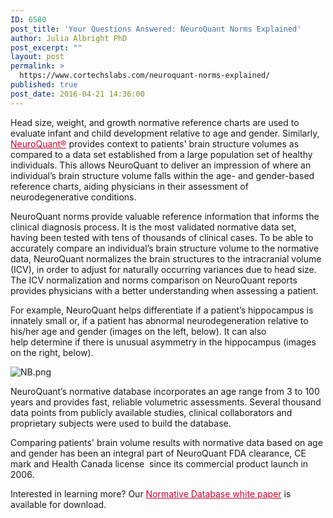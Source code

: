 ```yaml
---
ID: 6580
post_title: 'Your Questions Answered: NeuroQuant Norms Explained'
author: Julia Albright PhD
post_excerpt: ""
layout: post
permalink: >
  https://www.cortechslabs.com/neuroquant-norms-explained/
published: true
post_date: 2016-04-21 14:36:00
---
```

Head size, weight, and growth normative reference charts are used to evaluate infant and child development relative to age and gender. Similarly, <span style="color: #c8042c;"><a style="color: #c8042c;" href="http://www.cortechslabs.com/neuroquant">NeuroQuant®</a></span> provides context to patients' brain structure volumes as compared to a data set established from a large population set of healthy individuals. This allows NeuroQuant to deliver an impression of where an individual’s brain structure volume falls within the age- and gender-based reference charts, aiding physicians in their assessment of neurodegenerative conditions.

NeuroQuant norms provide valuable reference information that informs the clinical diagnosis process. It is the most validated normative data set, having been tested with tens of thousands of clinical cases. To be able to accurately compare an individual’s brain structure volume to the normative data, NeuroQuant normalizes the brain structures to the intracranial volume (ICV), in order to adjust for naturally occurring variances due to head size. The ICV normalization and norms comparison on NeuroQuant reports provides physicians with a better understanding when assessing a patient.

For example, NeuroQuant helps differentiate if a patient’s hippocampus is innately small or, if a patient has abnormal neurodegeneration relative to his/her age and gender (images on the left, below). It can also help determine if there is unusual asymmetry in the hippocampus (images on the right, below).

<img style="display: block; margin-left: auto; margin-right: auto;" title="NB.png" src="http://cortechsnews.cortechslabs.com/hubfs/NB.png?t=1486616743416" alt="NB.png" />

NeuroQuant’s normative database incorporates an age range from 3 to 100 years and provides fast, reliable volumetric assessments. Several thousand data points from publicly available studies, clinical collaborators and proprietary subjects were used to build the database.

Comparing patients' brain volume results with normative data based on age and gender has been an integral part of NeuroQuant FDA clearance, CE mark and Health Canada license  since its commercial product launch in 2006.

Interested in learning more? Our <span style="color: #c8042c;"><a style="color: #c8042c;" href="http://www.cortechslabs.com/whitepapers/">Normative Database white paper</a></span> is available for download.